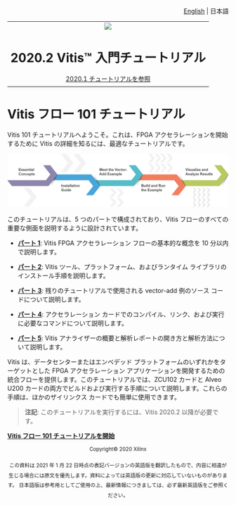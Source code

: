 <p align="right"><a href="../../../README.md">English</a> | <a>日本語</a></p>
<table class="sphinxhide">
 <tr>
   <td align="center"><img src="https://japan.xilinx.com/content/dam/xilinx/imgs/press/media-kits/corporate/xilinx-logo.png" width="30%"/><h1>2020.2 Vitis™ 入門チュートリアル</h1><a href="https://github.com/Xilinx/Vitis-Tutorials/tree/2020.1">2020.1 チュートリアルを参照</a></td>
 </tr>
 <tr>
 <td>
 </td>
 </tr>
</table>

# Vitis フロー 101 チュートリアル

Vitis 101 チュートリアルへようこそ。これは、FPGA アクセラレーションを開始するために Vitis の詳細を知るには、最適なチュートリアルです。

![img](./images/vitis_101.png)

このチュートリアルは、5 つのパートで構成されており、Vitis フローのすべての重要な側面を説明するように設計されています。

* [**パート 1**](./Part1.md): Vitis FPGA アクセラレーション フローの基本的な概念を 10 分以内で説明します。

* [**パート 2**](./Part2.md): Vitis ツール、プラットフォーム、およびランタイム ライブラリのインストール手順を説明します。

* [**パート 3**](./Part3.md): 残りのチュートリアルで使用される vector-add 例のソース コードについて説明します。

* [**パート 4**](./Part4.md): アクセラレーション カードでのコンパイル、リンク、および実行に必要なコマンドについて説明します。

* [**パート 5**](./Part5.md): Vitis アナライザーの概要と解析レポートの開き方と解析方法について説明します。

Vitis は、データセンターまたはエンベデッド プラットフォームのいずれかをターゲットとした FPGA アクセラレーション アプリケーションを開発するための統合フローを提供します。このチュートリアルでは、ZCU102 カードと Alveo U200 カードの両方でビルドおよび実行する手順について説明します。これらの手順は、ほかのザイリンクス カードでも簡単に使用できます。

> **注記**: このチュートリアルを実行するには、Vitis 2020.2 以降が必要です。

[**Vitis フロー 101 チュートリアルを開始**](./Part1.md)

<p align="center"><sup>Copyright&copy; 2020 Xilinx</sup></p>
<p align="center"><sup>この資料は 2021 年 1 月 22 日時点の表記バージョンの英語版を翻訳したもので、内容に相違が生じる場合には原文を優先します。資料によっては英語版の更新に対応していないものがあります。
日本語版は参考用としてご使用の上、最新情報につきましては、必ず最新英語版をご参照ください。</sup></p>
